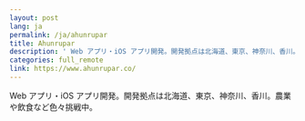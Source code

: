 ```yaml
---
layout: post
lang: ja
permalink: /ja/ahunrupar
title: Ahunrupar
description: ' Web アプリ・iOS アプリ開発。開発拠点は北海道、東京、神奈川、香川。農業や飲食など色々挑戦中。 '
categories: full_remote
link: https://www.ahunrupar.co/
---
```


<p>Web アプリ・iOS アプリ開発。開発拠点は北海道、東京、神奈川、香川。農業や飲食など色々挑戦中。</p>
